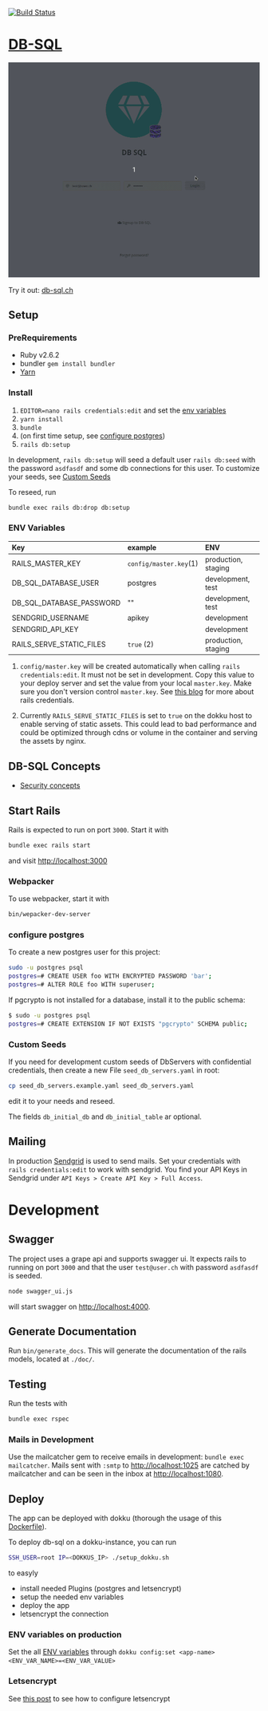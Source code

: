 [![Build Status](https://travis-ci.com/lebalz/db-sql.svg?branch=master)](https://travis-ci.com/lebalz/db-sql)

# [DB-SQL](https://db-sql.ch)
![db-sql](docs/db-sql.gif)

Try it out: [db-sql.ch](https://db-sql.ch)

## Setup

### PreRequirements
- Ruby v2.6.2
- bundler `gem install bundler`
- [Yarn](https://yarnpkg.com/en/docs/install)

### Install

1. `EDITOR=nano rails credentials:edit` and set the [env variables](#env-variables)
2. `yarn install`
3. `bundle`
4.  (on first time setup, see [configure postgres](#configure-postgres))
5. `rails db:setup`

In development, `rails db:setup` will seed a default user `rails db:seed` with the password `asdfasdf` and some db connections for this user.
To customize your seeds, see [Custom Seeds](#custom-seeds)

To reseed, run
```sh
bundle exec rails db:drop db:setup
```

### ENV Variables
| Key                      | example                | ENV                 |
|:-------------------------|:-----------------------|:--------------------|
| RAILS_MASTER_KEY         | `config/master.key`(1) | production, staging |
| DB_SQL_DATABASE_USER     | postgres               | development, test   |
| DB_SQL_DATABASE_PASSWORD | ""                     | development, test   |
| SENDGRID_USERNAME        | apikey                 | development         |
| SENDGRID_API_KEY         |                        | development         |
| RAILS_SERVE_STATIC_FILES | `true` (2)             | production, staging |

1. `config/master.key` will be created automatically when calling `rails credentials:edit`. It must not be set in development. Copy this value to your deploy server and set the value from your local `master.key`. Make sure you don't version control `master.key`. See [this blog](https://medium.com/cedarcode/rails-5-2-credentials-9b3324851336) for more about rails credentials.

2. Currently `RAILS_SERVE_STATIC_FILES` is set to `true` on the dokku host to enable serving of static assets. This could lead to bad performance and could be optimized through cdns or volume in the container and serving the assets by nginx.

## DB-SQL Concepts
- [Security concepts](docs/security_concepts.md)

## Start Rails

Rails is expected to run on port `3000`. Start it with
```sh
bundle exec rails start
```
and visit [http://localhost:3000](http://localhost:3000)

### Webpacker

To use webpacker, start it with

```sh
bin/wepacker-dev-server
```

### configure postgres

To create a new postgres user for this project:
```sh
sudo -u postgres psql
postgres=# CREATE USER foo WITH ENCRYPTED PASSWORD 'bar';
postgres=# ALTER ROLE foo WITH superuser;
```

If pgcrypto is not installed for a database, install it to the public schema:
```sh
$ sudo -u postgres psql
postgres=# CREATE EXTENSION IF NOT EXISTS "pgcrypto" SCHEMA public;
```

### Custom Seeds

If you need for development custom seeds of DbServers with confidential credentials, then create a new File `seed_db_servers.yaml` in root:

```sh
cp seed_db_servers.example.yaml seed_db_servers.yaml
```
edit it to your needs and reseed.

The fields `db_initial_db` and `db_initial_table` ar optional.



## Mailing

In production [Sendgrid](https://sendgrid.com) is used to send mails. Set your credentials with `rails credentials:edit` to work with sendgrid. You find your API Keys in Sendgrid under `API Keys > Create API Key > Full Access`.

# Development

## Swagger

The project uses a grape api and supports swagger ui. It expects rails to running on port `3000` and that the user `test@user.ch` with password `asdfasdf` is seeded.

```sh
node swagger_ui.js
```

will start swagger on [http://localhost:4000](http://localhost:4000).


## Generate Documentation

Run `bin/generate_docs`. This will generate the documentation of the rails models, located at `./doc/`.

## Testing

Run the tests with
```sh
bundle exec rspec
```

### Mails in Development

Use the mailcatcher gem to receive emails in development: `bundle exec mailcatcher`.
Mails sent with `:smtp` to [http://localhost:1025](http://localhost:1025) are catched by mailcatcher and can be seen in the inbox at [http://localhost:1080](http://localhost:1080).


## Deploy

The app can be deployed with dokku (thorough the usage of this [Dockerfile](Dockerfile)).

To deploy db-sql on a dokku-instance, you can run

```sh
SSH_USER=root IP=<DOKKUS_IP> ./setup_dokku.sh
```

to easyly

- install needed Plugins (postgres and letsencrypt)
- setup the needed env variables
- deploy the app
- letsencrypt the connection

### ENV variables on production

Set the all [ENV variables](#env-variables) through `dokku config:set <app-name> <ENV_VAR_NAME>=<ENV_VAR_VALUE>`

### Letsencrypt
See [this post](https://github.com/dokku/dokku-letsencrypt#dockerfile-deploys) to see how to configure letsencrypt
